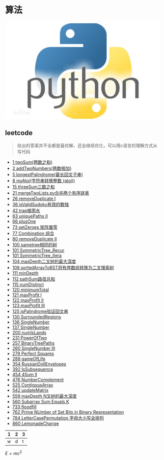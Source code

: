 # 算法

![本地图片](Image/python1.jpg)

## leetcode

>给出的答案并不全都是最优解，还会继续优化，可以用c语言的理解方式从写代码

* [1 twoSum(两数之和)](leetcode/Sequence/array/1twoSum.py)
* [2 addTwoNumbers(两数相加)](leetcode/Sequence/array/2addTwoNumbers.py)
* [5 longestPalindrome(最长回文子串)](leetcode/Sequence/DP/5longestPalindrome.py)
* [8 myAtoi(字符串转换整数 (atoi))](leetcode/Sequence/List/8myAtoi.py)
* [15 threeSum三数之和](leetcode/Sequence/array/15threeSum.py)
* [21 mergeTwoLists.py合并两个有序链表](leetcode/Sequence/List/21mergeTwoLists.py)
* [26 removeDuplicate I](leetcode/Sequence/array/26removeDuplicate.py)
* [36 isValidSudoku有效的数独](leetcode/Sequence/array/36isValidSudoku.py)
* [42 trap接雨水](leetcode/Sequence/array/42Trapping.py)
* [63 uniquePaths II](leetcode/Sequence/DP/63uniquePaths.py)
* [66 plusOne](leetcode/Sequence/array/66plusOne.py)
* [73 setZeroes 矩阵置零](leetcode/Sequence/array/73setZeroes.py)
* [77 Combination 组合](leetcode/STR/77Combination.py)
* [80 removeDuplicate II](leetcode/Sequence/array/80removeDuplicate.py)
* [100 sametree相同的树](leetcode/Tree/100sametree.py)
* [101 SymmetricTree_Recur](leetcode/Tree/101SymmetricTree_Recu.py)
* [101 SymmetricTree_Itera](leetcode/Tree/101SymmetricTree_Itera.py)
* [104 maxDepth二叉树的最大深度](leetcode/Tree/104maxDepth.py)
* [108 sortedArrayToBST将有序数组转换为二叉搜索树](leetcode/Tree/108sortedArrayToBST.py)
* [111 minDepth](leetcode/Tree/111minDepth.py)
* [112 pathSum路径总和](leetcode/Tree/112pathSum.py)
* [115 numDistinct](leetcode/Sequence/DP/115numDistinct.py)
* [120 minimumTotal](leetcode/Sequence/array/120minimumTotal.py)
* [121 maxProfit I](leetcode/Sequence/array/121maxProfit.py)
* [122 maxProfit II](leetcode/Sequence/array/122maxProfit.py)
* [123 maxProfit III](leetcode/Sequence/array/122maxProfit.py)
* [125 isPalindrome验证回文串](leetcode/Sequence/List/125isPalindrome.py)
* [130 SurroundedRegions](leetcode/matrix/130SurroundedRegions.py)
* [136 SingleNumber](leetcode/BitOperation/136SingleNumber.py)
* [137 SingleNumber](leetcode/BitOperation/137SingleNumber.cpp)
* [200 numIsLands](leetcode/matrix/200numIsLands.py)
* [231 PowerOfTwo](leetcode/BitOperation/231PowerOf2.py)
* [257 BinaryTreePaths](leetcode/Tree/257BinaryTreePaths.py)
* [260 SingleNumber III](leetcode/BitOperation/260SingleNumber.py)
* [279 Perfect Squares](leetcode/Graph/279numSquares.py)
* [289 gameOfLife](leetcode/Sequence/array/289gameOfLife.py)
* [354 RussianDollEnvelopes](leetcode/Sequence/DP/354RussianDollEn.py)
* [392 IsSubsequence](leetcode/Greedy/392IsSubsequence.py)
* [454 4Sum II](leetcode/Hash/454fourSumCount.py)
* [476 NumberComplement](leetcode/BitOperation/476NUmberComplement.py)
* [525 ContigousArray](leetcode/Hash/525ContigousArray.py)
* [542 updateMatrix](leetcode/matrix/542updateMatrix.py)
* [559 maxDepth N叉树的最大深度](leetcode/Tree/559maxDepth.py)
* [560 Subarray Sum Equals K](leetcode/Hash/560subarraySum.py)
* [733 floodfill](leetcode/matrix/733floodFill.py)
* [762 Prime NUmber of Set Bits in Binary Representation](leetcode/BitOPeration/762PrimeSetBits.py)
* [784 LetterCasePermutation 字母大小写全排列](leetcode/STR/784LetterCasePermutation.py)
* [860 LemonadeChange](leetcode/Greedy/860LemonadeChange.py)

1 |2 |3
--|--|--
w |d |t

$E=mc^2$